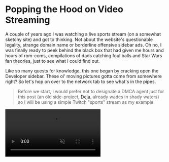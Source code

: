 # Popping the Hood on Video Streaming

A couple of years ago I was watching a live sports stream (on a somewhat sketchy site) and got to thinking. Not about the website's questionable legality, strange domain name or borderline offensive sidebar ads. Oh no, I was finally ready to peek behind the black box that had given me hours and hours of rom-coms, compilations of dads catching foul balls and Star Wars fan theories, just to see what I could find out.

Like so many quests for knowledge, this one began by cracking open the Developer sidebar. These ol' moving pictures gotta come from somewhere right? So let's hop on over to the network tab to see what's in the pipes.

> Before we start, I would prefer not to designate a DMCA agent just for this post (an old side-project, [Deja](/projects#deja), already wades in shady waters) so I will be using a simple Twitch "sports" stream as my example.

<video src='https://www.jdhayford.io/videos/blogs/video-1.mp4' alt='Demo of Network Requests in Developer Sidebar' autoPlay loop muted>

Well that certainly looks active. We can see new requests being made every few seconds but what we notice is that there are a bunch of GET requests to some files either ending in `.ts` or `.m3u8`. Let's take a look at a request for a `.ts` file: 

`GET https://video-edge-8c7268.mia02.abs.hls.ttvnw.net/v1/segment/CooFP2R-...etc...brAeZag.ts`

<img class='small' src='https://jdhayford.io/images/request-body.png' alt='request body, it is binary encoded into UTF-8, and its not pretty'>

So actually if you look closely you'll notice `G@` which is commonly used with - just messing around, this is a binary file in mortal tongue (the `Content-Type` header from the response is `application/octet-stream`). Let's see what our file system thinks of it.

<img  src='https://jdhayford.io/images/file-row.png' alt='.ts file in the file browser, showing its suggested file type'>

Now we notice that the file system recognizes this `.ts` file extension as a "MPEG-2 Transport Stream". Now if you aren't familiar with MPEG, it stands for Moving Pictures Experts Group which is the working group that brought us neat things like the MP3 and MP4 (you can learn more about the group, the invention of MP3 and all of the drama involved in [How Music Got Free](https://www.amazon.com/How-Music-Got-Free-Obsession/dp/0143109340)).

A quick wikipedia sesh of "MPEG-2" reveals to us that it is the generic coding of ~~moving pictures and associated audio information~~ video.  Our second trip to wiki tells us that a "Transport Stream" is just a fancy digital container for transmission of different audio and video codecs over unreliable means. Also, the starting sync byte is 0xff000000 ... remember that `G` from before?

When we open the file, our default video player takes over and gives us this:

<video src='https://www.jdhayford.io/videos/blogs/segment-example.mp4' alt='Demo of MPEG-2 transport stream' autoPlay loop muted>

2 seconds of glorious video! So the player is requesting a whole bunch of these tiny videos and stitching them together to make our stream. But this is no time to celebrate, we're not done here. We still have 2 big questions:

- a) Why are the video segments so short?
- b) How does the video player find all of these segments and put them together?

Some of you smarty pants might already have a guess or two for a) but we're going to save that for dessert, leaving us with b). So how does the player know what to do?

This brings us back to those `.m3u8` requests. A quick wiki gets us something called "M3U" which is described as such:

> (MP3 URL or Moving Picture Experts Group Audio Layer 3 Uniform Resource Locator in full) is a computer file format for a multimedia playlist.

Multimedia playlist huh? That sounds promising, let's take a peek at one:

`GET https://video-weaver.mia02.hls.ttvnw.net/v1/playlist/CooFC7G6yWcazgZqDN...etc...tg_EN-uv938sqw.m3u8`

<img src='https://jdhayford.io/images/raw-playlist.png' alt='request body including the content of an m3u8 file'>

Hey, would you look at that, its just a plain text file. As a friend of mine once said, "looks like they just went and commented the whole thing out". Anyway, we can see some cool metadata all prefixed with `#EXT`. There are even some custom tags Twitch has added in the form of `EXT-X-TWITCH-*`. Fun fact, the well known American rapper and songwriter DMX claims these files motivated his hit single "EXT gon' give it to you"  (...nobody?).

The most interesting part of this file is the latter half where we see a list of a bunch of links. If you look close, these links look a whole lot like the one we tracked to get that video segment earlier, and the number in `#EXTINF:2.000,live` matches here roughly to its duration. Neato! 

Now we know that these files are what the player uses to find the video segments for the stream. The problem here is that we only see a handful of 2-second segments here, but our stream keeps on chugging along. So where are the next segments? Time to check out that network activity again.

<img src='https://jdhayford.io/images/m3u-repeats.png' alt='network history filtering for m3u, showing repeated requests to the same url'>

Either our player keeps on forgetting what was in that playlist, or that file is not as static as we may have thought. Let's take a look at some of the responses.

<img src='https://jdhayford.io/images/playlist-timeline.png' alt='3 consecutive results of requests for the playlist file, showing the changes between them as the video segments slide up several places each time'>

So that's the trick. The playlist is constantly being updated and serves as a "sliding window" of the most recent part of the stream. The `EXT-X-MEDIA-SEQUENCE` tag now makes quite a bit of sense as it gives us an explicit way of determining how to order the playlists/manifests, going from 39437 to 39440 to 39441 in the example. All a player needs to do is poll this url on some interval to find if there are any new segments that it should fetch.

Now we know that the player runs off of a manifest file that is constantly updated, but how did we get this manifest url in the first place? And just for fun, how does a video player do things like allow us to change the quality/resolution of our stream?

Let's take a look at where it all began, the very first `.m3u8` request.

`GET https://usher.ttvnw.net/api/channel/hls/cyberlivearena11.m3u8`

<img src='https://jdhayford.io/images/master-manifest.png' alt='content of a master manifest request'>

Jackpot! This manifest is very different from the ones we've seen so far and is often called the "master" manifest. Instead of a playlist of video segments, it serves as a playlist of other stream manifests. Looking at the metadata tags, we can see things like the resolution (`RESOLUTION=1280x720`), frame rate (`FRAME-RATE=30.000`), and name (`NAME="720p"`) of each stream option! Those names are exactly what the player uses to populate its quality menu:

<img class='tiny' src='https://jdhayford.io/images/quality-options.png' alt='video quality menu with different options like 720p and 480p'>

It even includes the bandwidth/bitrate (ex. `BANDWIDTH=2350314`) of each stream. This is super useful because your player can use it with your network speed to determine the best stream it can use without stopping (hence the "Auto" option above), which is also called adaptive bit rate (ABR) streaming.

So there you have it, folks, we've solved the case. The main ingredients for a stream is a player and a manifest (and sometimes a library depending on the browser/platform to help the player with the logistics, i.e. [hls.js](https://github.com/video-dev/hls.js/)). Now remember there is a world of streaming out there and this is only one example, so we'll do some rapid-fire Q&A to solidify our understanding and add context.


### Is all video streaming done like this, using these `.m3u8` and `.ts` files?

> Definitely not, but it is the most common. This particular technique is conveniently called [HLS (HTTP Live Streaming)](https://en.wikipedia.org/wiki/HTTP_Live_Streaming). It was developed by Apple in 2009 and by far the leader in Adaptive Bit Rate streaming. The second most used method is called [MPEG-DASH (Dynamic Adaptive Streaming over HTTP)](https://en.wikipedia.org/wiki/Dynamic_Adaptive_Streaming_over_HTTP). DASH also uses the same general strategy of playlist files pointing to segments, however, its "playlists" are `.mpd` (media presentation description) files.

>  Other than `.mpd` files being XML (meh), DASH is codec and container format agnostic and just overall more flexible. It is also the first HTTP ABR method that is an international standard, unlike Apple's [HLS](https://en.wikipedia.org/wiki/HTTP_Live_Streaming), Microsoft's [Smooth Streaming](https://en.wikipedia.org/wiki/Adaptive_bitrate_streaming#Microsoft_Smooth_Streaming), Adobe's [HDS](https://en.wikipedia.org/wiki/Adaptive_bitrate_streaming#Adobe_HTTP_Dynamic_Streaming), etc. 

> This may not come as a surprise to anyone, but MPEG-DASH is not supported by Safari/iOS. So if you want your DASH stream to get invited to Apple's walled garden party, you'll likely have to generate an HLS compliant `.m3u8` playlist.

> I chose to focus on an HLS example here not only because it is the most prevalent, but also because the pure text manifests provide the friendliest visibility (looking at you XML) into how the bacon gets made.

### Is HLS only for video streams?

> Nuh-uh! Remember a transport stream is a "fancy digital container for transmission of different audio and video codecs". This hints that they can also be used to transmit segments of an audio stream, and manifests still get give us all of the same bells and whistles we talked about earlier.

### Is HLS only for live streams (vs video on-demand aka VOD)?

> Nope! It can easily be used for on-demand content. Instead of a constantly updating sliding window playlist, the manifest will be a static list of all of the segments that make up the entire program. Additionally, it will have the following metadata tag `#EXT-X-PLAYLIST-TYPE` set to `VOD`.

### If a live or on-demand stream tells you where all the segments are, what prevents people from grabbing the videos directly and potentially redistributing them?

> Oh you are a mischievous one aren't you? I won't go too deep into it as there is an entire world of content protection and Digital Rights Management (aka DRM). When it comes down to it, you either restrict access to the files (somewhat effective but relatively straightforward) or encrypt the videos to control the ability to play them with DRM (most effective but difficult due to dependency requirements across many players and platforms).
> 
> This was something I did a bit of exploration on while building a toy project called [Deja](/projects#deja) which is a chrome extension that lets the user generate a replay from a live stream (assuming its using HLS) from the chrome extension or the Deja web app. There are several ways you could approach this, but Deja essentially sent the manifests it saw in network traffic back to a server that, when a replay was requested, would attempt to fetch the relevant segments itself and stitch them together with [ffmpeg](https://ffmpeg.org/). 
> 
> Much like a lock pick set, it is not inherently illegal, but it can pretty easily be used by users to do some naughty things that violate the [DMCA](https://en.wikipedia.org/wiki/Digital_Millennium_Copyright_Act). If you recall from the beginning, I don't feel like dealing with all that hoopla. That is largely why I did it for fun, don't actively host it, and open source it in the hopes of being useful to someone else. 🤷‍♂️

### Why are the segments so short? How do you decide what length to use?

> Ah so you remembered! If we think about it, on the other side of a live video stream there is a constant feed of video that is being chopped up, encoded, and then uploaded to the origin server where our manifest can then include it for the client to fetch it. That means that if our segments are 30 seconds long, even if we ignore all of the intermediate steps, we will always be _at least_ 30 seconds behind the actual live event. So by reducing the size of those segments, we reduce the lowest possible delay between the initial recording and our player (commonly referred to as glass-to-glass in the industry). 
> 
> But why does Twitch stop at 2 seconds, why not go even lower? There are a lot of factors at play here, but we'll take a look at two main ones.
> 
> The first is fairly simple, each request from the client for a segment has some overhead time cost, so shorter segments means more overhead time cost, thus hurting throughput and adding latency. You can see this relationship graphed below for persistent and non-persistent connections ([source](https://streaminglearningcenter.com/blogs/choosing-the-optimal-segment-duration.html)):
>
> <img src='https://jdhayford.io/images/segment-graph.png' alt='graph of throughput vs segment length'>
> 
> The second relates to how the length of a segment affects its compression and memory size (which also determines how much total data has to be transferred through a system for a stream). Video encoding largely accomplishes compression by recording the changes/deltas in the frames over time rather than every single frame. 
> 
> Take a very short video, for example, 1 second long at 60 frames per second. It has to include the first frame as a full image (called the keyframe, which takes much more memory), and the rest of the 59 frames can be recreated from the compressed deltas. A 5-second video could be encoded using 1 keyframe, and then the rest of the 299 frames can be recreated using the deltas. This might not seem like a big difference, but these things can really add up when you are constantly doing multiple live events, each replicated into different quality encodings, and serving those to a massive audience. 
> 
> So why not just do very long segments to sacrifice latency for a cheaper AWS bill at the end of the month? This goes back into encoding, but there are diminishing returns on compression for the length of a segment as keyframes are usually included anyway every couple of seconds in the video for quality/consistency reasons. Just remember that the longer the segment, the longer it takes for a client to download the very first segment and actually start the stream.
> 
> To wrap up, it depends on your priorities but it is generally accepted that 2-6 seconds is a good length to use for live content, and something like 6-10 seconds for on-demand content.

And this brings our lovely [yak-shaving](https://dev.to/dance2die/shaving-yak-4g2m) session to a close. I truly hope this brief journey has left the reader with some understanding, appreciation, and curiosity the next time they watch a video stream. Thanks for tagging along!

> Note: It is also worth noting that we barely touched on the topic of video encoding/compression which is a fascinating and deep field of study in its own right (and a potential future blog topic). For anyone looking to dive a little deeper, I cannot think of a better place to start than with https://github.com/leandromoreira/digital_video_introduction for everything from basic video terminology to video codecs, compression techniques, etc.
> 
> Happy hunting :)